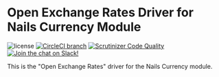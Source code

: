 # Open Exchange Rates Driver for Nails Currency Module

![license](https://img.shields.io/badge/license-MIT-green.svg)
[![CircleCI branch](https://img.shields.io/circleci/project/github/nails/driver-currency-open-exchange-rates.svg)](https://circleci.com/gh/nails/driver-currency-open-exchange-rates)
[![Scrutinizer Code Quality](https://scrutinizer-ci.com/g/nails/driver-currency-open-exchange-rates/badges/quality-score.png)](https://scrutinizer-ci.com/g/nails/driver-currency-open-exchange-rates)
[![Join the chat on Slack!](https://now-examples-slackin-rayibnpwqe.now.sh/badge.svg)](https://nails-app.slack.com/shared_invite/MTg1NDcyNjI0ODcxLTE0OTUwMzA1NTYtYTZhZjc5YjExMQ)

This is the "Open Exchange Rates" driver for the Nails Currency module.
